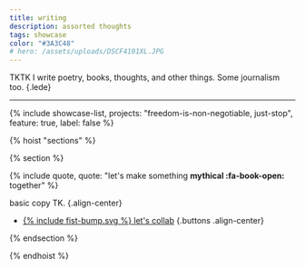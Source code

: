 ```yaml
---
title: writing
description: assorted thoughts
tags: showcase
color: "#3A3C48"
# hero: /assets/uploads/DSCF4101XL.JPG
---
```


TKTK I write poetry, books, thoughts, and other things. Some journalism too.
{.lede} 

***

{% include showcase-list, projects: "freedom-is-non-negotiable, just-stop", feature: true, label: false %}


{% hoist "sections" %}

{% section %}

{% include quote, quote: "let's make something **mythical :fa-book-open:** together" %}

basic copy TK.
{.align-center}

* [{% include fist-bump.svg %} let's collab](/collab)
{.buttons .align-center}

{% endsection %}

{% endhoist %}